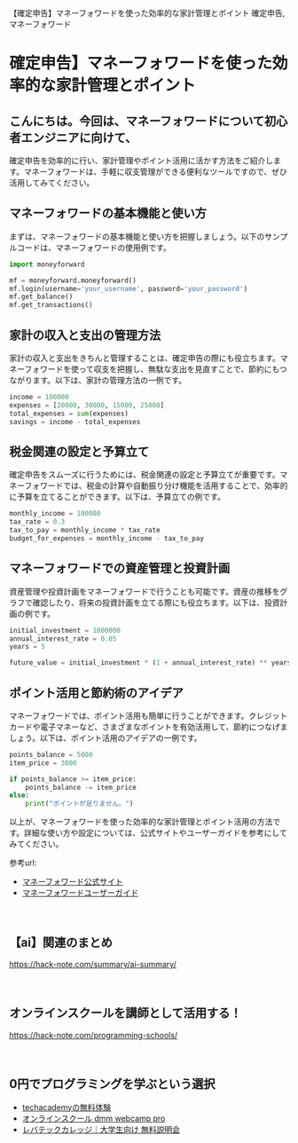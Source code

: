 【確定申告】マネーフォワードを使った効率的な家計管理とポイント
確定申告,マネーフォワード

# 確定申告】マネーフォワードを使った効率的な家計管理とポイント

## こんにちは。今回は、マネーフォワードについて初心者エンジニアに向けて、
確定申告を効率的に行い、家計管理やポイント活用に活かす方法をご紹介します。マネーフォワードは、手軽に収支管理ができる便利なツールですので、ぜひ活用してみてください。

## マネーフォワードの基本機能と使い方

まずは、マネーフォワードの基本機能と使い方を把握しましょう。以下のサンプルコードは、マネーフォワードの使用例です。

```python
import moneyforward

mf = moneyforward.moneyforward()
mf.login(username='your_username', password='your_password')
mf.get_balance()
mf.get_transactions()
```

## 家計の収入と支出の管理方法

家計の収入と支出をきちんと管理することは、確定申告の際にも役立ちます。マネーフォワードを使って収支を把握し、無駄な支出を見直すことで、節約にもつながります。以下は、家計の管理方法の一例です。

```python
income = 100000
expenses = [20000, 30000, 15000, 25000]
total_expenses = sum(expenses)
savings = income - total_expenses
```

## 税金関連の設定と予算立て 

確定申告をスムーズに行うためには、税金関連の設定と予算立てが重要です。マネーフォワードでは、税金の計算や自動振り分け機能を活用することで、効率的に予算を立てることができます。以下は、予算立ての例です。

```python
monthly_income = 100000
tax_rate = 0.3
tax_to_pay = monthly_income * tax_rate
budget_for_expenses = monthly_income - tax_to_pay
```

## マネーフォワードでの資産管理と投資計画 

資産管理や投資計画をマネーフォワードで行うことも可能です。資産の推移をグラフで確認したり、将来の投資計画を立てる際にも役立ちます。以下は、投資計画の例です。

```python
initial_investment = 1000000
annual_interest_rate = 0.05
years = 5

future_value = initial_investment * (1 + annual_interest_rate) ** years
```

## ポイント活用と節約術のアイデア

マネーフォワードでは、ポイント活用も簡単に行うことができます。クレジットカードや電子マネーなど、さまざまなポイントを有効活用して、節約につなげましょう。以下は、ポイント活用のアイデアの一例です。

```python
points_balance = 5000
item_price = 3000

if points_balance >= item_price:
    points_balance -= item_price
else:
    print("ポイントが足りません。")
```

以上が、マネーフォワードを使った効率的な家計管理とポイント活用の方法です。詳細な使い方や設定については、公式サイトやユーザーガイドを参考にしてみてください。

参考url:
- [マネーフォワード公式サイト](https://moneyforward.com/)
- [マネーフォワードユーザーガイド](https://support.moneyforward.com/hc/ja)

　

## 【ai】関連のまとめ
https://hack-note.com/summary/ai-summary/

　

## オンラインスクールを講師として活用する！
https://hack-note.com/programming-schools/

　

## 0円でプログラミングを学ぶという選択
- [techacademyの無料体験](//af.moshimo.com/af/c/click?a_id=2612475&amp;p_id=1555&amp;pc_id=2816&amp;pl_id=22706&amp;url=https%3a%2f%2ftechacademy.jp%2fhtmlcss-trial%3futm_source%3dmoshimo%26utm_medium%3daffiliate%26utm_campaign%3dtextad)
- [オンラインスクール dmm webcamp pro](//af.moshimo.com/af/c/click?a_id=2612482&amp;p_id=1363&amp;pc_id=2297&amp;pl_id=39999&amp;guid=on)
- [レバテックカレッジ｜大学生向け 無料説明会](//af.moshimo.com/af/c/click?a_id=4071793&p_id=3198&pc_id=7488&pl_id=41848)

